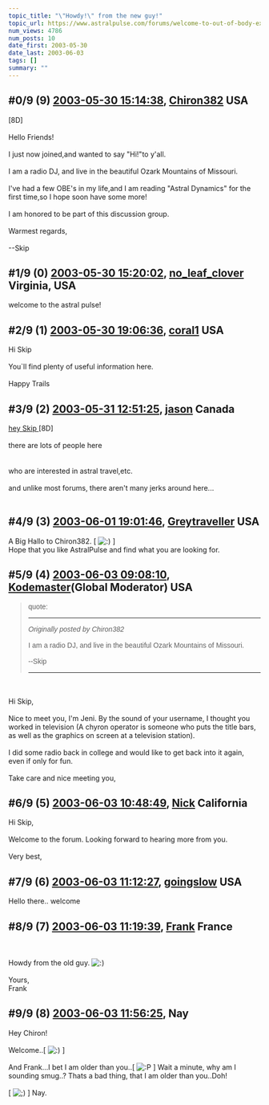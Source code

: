 ```yaml
---
topic_title: "\"Howdy!\" from the new guy!"
topic_url: https://www.astralpulse.com/forums/welcome-to-out-of-body-experiences!/howdy%21-from-the-new-guy%21
num_views: 4786
num_posts: 10
date_first: 2003-05-30
date_last: 2003-06-03
tags: []
summary: ""
---
```


## \#0/9 (9) [2003-05-30 15:14:38](https://www.astralpulse.com/forums/index.php?msg=120446), [Chiron382](https://www.astralpulse.com/forums/profile/?u=2417) USA ##
<section>
[8D]
<br>
<br>
Hello Friends!
<br>
<br>
I just now joined,and wanted to say "Hi!"to y'all.
<br>
<br>
I am a radio DJ, and live in the beautiful Ozark Mountains of Missouri.
<br>
<br>
I've had a few OBE's in my life,and I am reading "Astral Dynamics" for the first time,so I hope soon have some more!
<br>
<br>
I am honored to be part of this discussion group.
<br>
<br>
Warmest regards,
<br>
<br>
--Skip
</section>

## \#1/9 (0) [2003-05-30 15:20:02](https://www.astralpulse.com/forums/index.php?msg=32668), [no_leaf_clover](https://www.astralpulse.com/forums/profile/?u=1764) Virginia, USA ##
<section>
welcome to the astral pulse!
</section>

## \#2/9 (1) [2003-05-30 19:06:36](https://www.astralpulse.com/forums/index.php?msg=32706), [coral1](https://www.astralpulse.com/forums/profile/?u=1203) USA ##
<section>
Hi Skip
<br>
<br>
You`ll find plenty of useful information here.
<br>
<br>
Happy Trails
</section>

## \#3/9 (2) [2003-05-31 12:51:25](https://www.astralpulse.com/forums/index.php?msg=32781), [jason](https://www.astralpulse.com/forums/profile/?u=1099) Canada ##
<section>
<u>
 hey Skip
</u>
[8D]
<br>
<br>
there are lots of people here
<br>
<img alt="" class="bbc_img" loading="lazy" src="http://www.gamers-forums.com/smilies/contrib/owen/council.gif"/>
<br>
<br>
<br>
who are interested in astral travel,etc.
<br>
<img alt="" class="bbc_img" loading="lazy" src="http://www.gamers-forums.com/smilies/contrib/blackeye/smilecrunch.gif"/>
<br>
<br>
and unlike most forums, there aren't many jerks around here...
<br>
<img alt="" class="bbc_img" loading="lazy" src="http://smilies.networkessence.net/s/ups/DeNiro/up_yours.gif"/>
<br>
<br>
</section>

## \#4/9 (3) [2003-06-01 19:01:46](https://www.astralpulse.com/forums/index.php?msg=32958), [Greytraveller](https://www.astralpulse.com/forums/profile/?u=1734) USA ##
<section>
A Big Hallo to Chiron382. [
<img alt=":)" class="smiley" src="https://www.astralpulse.com/forums/Smileys/fugue/smiley.png" title="Smiley"/>
]
<br>
Hope that you like AstralPulse and find what you are looking for.
</section>

## \#5/9 (4) [2003-06-03 09:08:10](https://www.astralpulse.com/forums/index.php?msg=33186), [Kodemaster](https://www.astralpulse.com/forums/profile/?u=426)(Global Moderator) USA ##
<section>
<blockquote id='"quote"'>
 <font face='"Arial"' id='"quote"' size='"1"'>
  quote:
  <hr height='"1"' id='"quote"' noshade=""/>
  <i>
   Originally posted by Chiron382
  </i>
  <br>
  <br>
  I am a radio DJ, and live in the beautiful Ozark Mountains of Missouri.
  <br>
  <br>
  --Skip
  <br>
  <hr height='"1"' id='"quote"' noshade=""/>
 </font>
</blockquote>
<br>
<br>
Hi Skip,
<br>
<br>
Nice to meet you, I'm Jeni. By the sound of your username, I thought you worked in television (A chyron operator is someone who puts the title bars, as well as the graphics on screen at a television station).
<br>
<br>
I did some radio back in college and would like to get back into it again, even if only for fun.
<br>
<br>
Take care and nice meeting you,
</section>

## \#6/9 (5) [2003-06-03 10:48:49](https://www.astralpulse.com/forums/index.php?msg=33203), [Nick](https://www.astralpulse.com/forums/profile/?u=2080) California ##
<section>
Hi Skip,
<br>
<br>
Welcome to the forum. Looking forward to hearing more from you.
<br>
<br>
Very best,
<br>
</section>

## \#7/9 (6) [2003-06-03 11:12:27](https://www.astralpulse.com/forums/index.php?msg=33207), [goingslow](https://www.astralpulse.com/forums/profile/?u=1529) USA ##
<section>
Hello there.. welcome
</section>

## \#8/9 (7) [2003-06-03 11:19:39](https://www.astralpulse.com/forums/index.php?msg=33210), [Frank](https://www.astralpulse.com/forums/profile/?u=359) France ##
<section>
<br>
<br>
Howdy from the old guy.
<img alt=":)" class="smiley" src="https://www.astralpulse.com/forums/Smileys/fugue/smiley.png" title="Smiley"/>
<br>
<br>
Yours,
<br>
Frank
</section>

## \#9/9 (8) [2003-06-03 11:56:25](https://www.astralpulse.com/forums/index.php?msg=33217), Nay  ##
<section>
Hey Chiron!
<br>
<br>
Welcome..[
<img alt=":)" class="smiley" src="https://www.astralpulse.com/forums/Smileys/fugue/smiley.png" title="Smiley"/>
]
<br>
<br>
And Frank...I bet I am older than you..[
<img alt=":P" class="smiley" src="https://www.astralpulse.com/forums/Smileys/fugue/tongue.png" title="Tongue"/>
] Wait a minute, why am I sounding smug..? Thats a bad thing, that I am older than you..Doh!
<br>
<br>
[
<img alt=";)" class="smiley" src="https://www.astralpulse.com/forums/Smileys/fugue/wink.png" title="Wink"/>
] Nay.
</section>